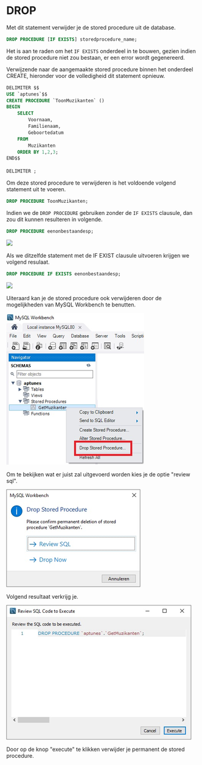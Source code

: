 # DROP

Met dit statement verwijder je de stored procedure uit de database.

```sql
DROP PROCEDURE [IF EXISTS] storedprocedure_name;
```

Het is aan te raden om het `IF EXISTS` onderdeel in te bouwen, gezien indien de stored procedure niet zou bestaan, er een error wordt gegenereerd.

Verwijzende naar de aangemaakte stored procedure binnen het onderdeel CREATE, hieronder voor de volledigheid dit statement opnieuw.

```sql
DELIMITER $$
USE `aptunes`$$
CREATE PROCEDURE `ToonMuzikanten` ()
BEGIN
    SELECT 
        Voornaam,
        Familienaam,
        Geboortedatum
    FROM 
        Muzikanten
    ORDER BY 1,2,3;
END$$

DELIMITER ;
```

Om deze stored procedure te verwijderen is het voldoende volgend statement uit te voeren.

```sql
DROP PROCEDURE ToonMuzikanten;
```

Indien we de `DROP PROCEDURE` gebruiken zonder de `IF EXISTS` clausule, dan zou dit kunnen resulteren in volgende.

```sql
DROP PROCEDURE eenonbestaandesp;
```

![](../../.gitbook/assets/sp\_ifexists.JPG)

Als we ditzelfde statement met de IF EXIST clausule uitvoeren krijgen we volgend resulaat.

```sql
DROP PROCEDURE IF EXISTS eenonbestaandesp;
```

![](../../.gitbook/assets/sp\_ifexists2.JPG)

Uiteraard kan je de stored procedure ook verwijderen door de mogelijkheden van MySQL Workbench te benutten.

![](../../.gitbook/assets/drop3.jpg)

Om te bekijken wat er juist zal uitgevoerd worden kies je de optie "review sql".

![](../../.gitbook/assets/drop4.jpg)

Volgend resultaat verkrijg je.

![](../../.gitbook/assets/drop5.jpg)

Door op de knop "execute" te klikken verwijder je permanent de stored procedure.
